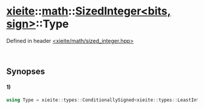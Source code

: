 # [xieite](../../../../../xieite.md)\:\:[math](../../../../../math.md)\:\:[SizedInteger<bits, sign>](../../../integer.md)\:\:Type
Defined in header [<xieite/math/sized_integer.hpp>](../../../../../../include/xieite/math/sized_integer.hpp)

&nbsp;

## Synopses
#### 1)
```cpp
using Type = xieite::types::ConditionallySigned<xieite::types::LeastInteger<bits>, sign>;
```
